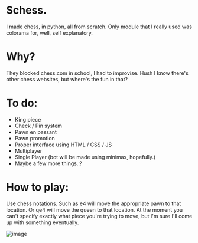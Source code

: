 # Schess.
I made chess, in python, all from scratch. Only module that I really used was colorama for, well, self explanatory.  

# Why?
They blocked chess.com in school, I had to improvise. Hush I know there's other chess websites, but where's the fun in that?

# To do:
- King piece
- Check / Pin system
- Pawn en passant
- Pawn promotion
- Proper interface using HTML / CSS / JS
- Multiplayer
- Single Player (bot will be made using minimax, hopefully.)
- Maybe a few more things..?

# How to play:
Use chess notations. Such as e4 will move the appropriate pawn to that location. Or qe4 will move the queen to that location. At the moment you can't specify exactly what piece you're trying to move, but I'm sure I'll come up with something eventually.

![image](https://user-images.githubusercontent.com/61939474/225642504-dd5605bb-afff-4682-9f1f-c925e4f228c9.png)
